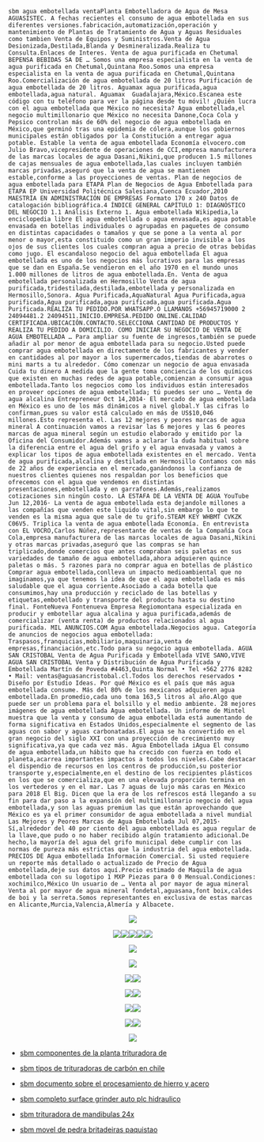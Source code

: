 
```
sbm agua embotellada ventaPlanta Embotelladora de Agua de Mesa AGUASISTEC. A fechas recientes el consumo de agua embotellada en sus diferentes versiones.fabricación,automatización,operación y mantenimiento de Plantas de Tratamiento de Agua y Aguas Residuales como tambien Venta de Equipos y Suministros.Venta de Agua Desionizada,Destilada,Blanda y Desmineralizada.Realiza tu Consulta.Enlaces de Interes. Venta de agua purificada en Chetumal BEPENSA BEBIDAS SA DE … Somos una empresa especialista en la venta de agua purificada en Chetumal,Quintana Roo.Somos una empresa especialista en la venta de agua purificada en Chetumal,Quintana Roo.Comercialización de agua embotellada de 20 litros Purificación de agua embotellada de 20 litros. Aguamax agua purificada,agua embotellada,agua natural. Aguamax  Guadalajara,México.Escanea este código con tu teléfono para ver la página desde tu móvil! ¿Quién lucra con el agua embotellada que México no necesita? Agua embotellada,el negocio multimillonario que México no necesita Danone,Coca Cola y Pepsico controlan más de 60% del negocio de agua embotellada en México,que germinó tras una epidemia de cólera,aunque los gobiernos municipales están obligados por la Constitución a entregar agua potable. Estable la venta de agua embotellada Economía elvocero.com Julio Bravo,vicepresidente de operaciones de CCI,empresa manufacturera de las marcas locales de agua Dasani,Nikini,que producen 1.5 millones de cajas mensuales de agua embotellada,las cuales incluyen también marcas privadas,aseguró que la venta de agua se mantienen estable,conforme a las proyecciones de ventas. Plan de negocios de agua embotellada para ETAPA Plan de Negocios de Agua Embotellada para ETAPA EP Universidad Politécnica Salesiana,Cuenca Ecuador,2010 MAESTRÍA EN ADMINISTRACIÓN DE EMPRESAS Formato 170 x 240 Datos de catalogación bibliográfica.4 ÍNDICE GENERAL CAPÍTULO 1: DIAGNÓSTICO DEL NEGOCIO 1.1 Análisis Externo 1. Agua embotellada Wikipedia,la enciclopedia libre El agua embotellada o agua envasada,es agua potable envasada en botellas individuales o agrupadas en paquetes de consumo en distintas capacidades o tamaños y que se pone a la venta al por menor o mayor,esta constituido como un gran imperio invisible a los ojos de sus clientes los cuales compran agua a precio de otras bebidas como jugo. El escandaloso negocio del agua embotellada El agua embotellada es uno de los negocios más lucrativos para las empresas que se dan en España.Se vendieron en el año 1970 en el mundo unos 1.000 millones de litros de agua embotellada.En. Venta de agua embotellada personalizada en Hermosillo Venta de agua purificada,tridestilada,destilada,embotellada y personalizada en Hermosillo,Sonora. Agua Purificada,AquaNatural Agua Purificada,agua purificada,Agua purificada,agua purificada,agua purificada.Agua Purificada.REALIZA TU PEDIDO.POR WHATSAPP.O LLAMANOS +56945719000 2 24094481.2 24094511.INICIO.EMPRESA.PEDIDO ONLINE.CALIDAD CERTIFICADA.UBICACIÓN.CONTACTO.SELECCIONA CANTIDAD DE PRODUCTOS Y REALIZA TU PEDIDO A DOMICILIO. COMO INICIAR SU NEGOCIO DE VENTA DE AGUA EMBOTELLADA … Para ampliar su fuente de ingresos,también se puede añadir al por menor de agua embotellada para su negocio.Usted puede comprar agua embotellada en directamente de los fabricantes y vender en cantidades al por mayor a los supermercados,tiendas de abarrotes o mini marts a tu alrededor. Cómo comenzar un negocio de agua envasada Cuida tu dinero A medida que la gente toma conciencia de los químicos que existen en muchas redes de agua potable,comienzan a consumir agua embotellada.Tanto los negocios como los individuos están interesados en proveer opciones de agua embotellada; tú puedes ser uno … Venta de agua alcalina Entrepreneur Oct 14,2014· El mercado de agua embotellada en México es uno de los más dinámicos a nivel global.Y las cifras lo confirman,pues su valor está calculado en más de US$10,046 millones.Esto representa el. Las 12 mejores y peores marcas de agua mineral A continuación vamos a revisar las 6 mejores y las 6 peores marcas de agua mineral según un estudio elaborado y emitido por la Oficina del Consumidor.Además vamos a aclarar la duda habitual sobre la diferencia entre el agua del grifo y el agua envasada y vamos a explicar los tipos de agua embotellada existentes en el mercado. Venta de agua purificada,alcalina y destilada en Hermosillo Contamos con más de 22 años de experiencia en el mercado,ganándonos la confianza de nuestros clientes quienes nos respaldan por los beneficios que ofrecemos con el agua que vendemos en distintas presentaciones,embotellada y en garrafones.Además,realizamos cotizaciones sin ningún costo. LA ESTAFA DE LA VENTA DE AGUA YouTube Jun 12,2016· La venta de agua embotellada esta dejandole millones a las compañías que venden este liquido vital,sin embargo lo que te venden es la misma agua que sale de tu grifo.STEAM KEY WHBMT CVKZK C06V5. Triplica la venta de agua embotellada Economía. En entrevista con EL VOCRO,Carlos Núñez,representante de ventas de la Compañía Coca Cola,empresa manufacturera de las marcas locales de agua Dasani,Nikini y otras marcas privadas,aseguró que las compras se han triplicado,donde comercios que antes compraban seis paletas en sus variedades de tamaño de agua embotellada,ahora adquieren quince paletas o más. 5 razones para no comprar agua en botellas de plástico Comprar agua embotellada,conlleva un impacto medioambiental que no imaginamos,ya que tenemos la idea de que el agua embotellada es más saludable que el agua corriente.Asociado a cada botella que consumimos,hay una producción y reciclado de las botellas y etiquetas,embotellado y transporte del producto hasta su destino final. FonteNueva Fontenueva Empresa Regiomontana especializada en producir y embotellar agua alcalina y agua purificada,además de comercializar (venta renta) de productos relacionados al agua purificada. MIL ANUNCIOS.COM Agua embotellada.Negocios agua. Categoría de anuncios de negocios agua embotellada: Traspasos,franquicias,mobiliario,maquinaria,venta de empresas,financiación,etc.Todo para su negocio agua embotellada. AGUA SAN CRISTOBAL Venta de Agua Purificada y Embotellada VIVE SANO,VIVE AGUA SAN CRISTOBAL Venta y Distribución de Agua Purificada y Embotellada Martín de Poveda #4463,Quinta Normal • Tel +562 2776 8282 • Mail: ventas@aguasancristobal.cl.Todos los derechos reservados • Diseño por Estudio Ideas. Por qué México es el país que más agua embotellada consume. Más del 80% de los mexicanos adquieren agua embotellada.En promedio,cada uno toma 163,5 litros al año.Algo que puede ser un problema para el bolsillo y el medio ambiente. 28 mejores imágenes de agua embotellada Agua embotellada. Un informe de Mintel muestra que la venta y consumo de agua embotellada está aumentando de forma significativa en Estados Unidos,especialmente el segmento de las aguas con sabor y aguas carbonatadas.El agua se ha convertido en el gran negocio del siglo XXI con una proyección de crecimiento muy significativa,ya que cada vez más. Agua Embotellada iAgua El consumo de agua embotellada,un hábito que ha crecido con fuerza en todo el planeta,acarrea importantes impactos a todos los niveles.Cabe destacar el dispendio de recursos en los centros de producción,su posterior transporte y,especialmente,en el destino de los recipientes plásticos en los que se comercializa,que en una elevada proporción termina en los vertederos y en el mar. Las 7 aguas de lujo más caras en México para 2018 El Big. Dicen que la era de los refrescos está llegando a su fin para dar paso a la expansión del multimillonario negocio del agua embotellada,y son las aguas premium las que están aprovechando que México es ya el primer consumidor de agua embotellada a nivel mundial Las Mejores y Peores Marcas de Agua Embotellada Jul 07,2015· Sí,alrededor del 40 por ciento del agua embotellada es agua regular de la llave,que pudo o no haber recibido algún tratamiento adicional.De hecho,la mayoría del agua del grifo municipal debe cumplir con las normas de pureza más estrictas que la industria del agua embotellada. PRECIOS DE Agua embotellada Información Comercial. Si usted requiere un reporte más detallado o actualizado de Precio de Agua embotellada,deje sus datos aquí.Precio estimado de Maquila de agua embotellada con su logotipo 1 MXP Piezas para 0 0 Mensual.Condiciones: xochimilco,México Un usuario de … Venta al por mayor de agua mineral Venta al por mayor de agua mineral fondetal,aguasana,font boix,caldes de boi y la serreta.Somos representantes en exclusiva de estas marcas en Alicante,Murcia,Valencia,Almería y Albacete. 
```

<div align="center">

<a href="https://es-crusher.shibang-china.com/github&k=sbm+agua+embotellada+venta"><img src="https://static.shibang-china.com/es/crusher/logo.jpg"></a>

<a href="https://es-crusher.shibang-china.com/github&k=sbm+agua+embotellada+venta"><img src="https://static.shibang-china.com/es/crusher/index.jpg"></a><a href="https://es-crusher.shibang-china.com/material.htmlgithub&k=sbm+agua+embotellada+venta"><img src="https://static.shibang-china.com/es/crusher/material.jpg"></a><a href="https://es-crusher.shibang-china.com/application.htmlgithub&k=sbm+agua+embotellada+venta"><img src="https://static.shibang-china.com/es/crusher/application.jpg"></a><a href="https://es-crusher.shibang-china.com/aboutus.htmlgithub&k=sbm+agua+embotellada+venta"><img src="https://static.shibang-china.com/es/crusher/aboutus.jpg"></a><a href="https://es-crusher.shibang-china.com/contact.htmlgithub&k=sbm+agua+embotellada+venta"><img src="https://static.shibang-china.com/es/crusher/contact.jpg"></a>

<a href="https://es-crusher.shibang-china.com/github&k=sbm+agua+embotellada+venta"><img src="https://static.shibang-china.com/es/crusher/banner.jpg"></a>

<a href="https://swt.shibang-china.com/github&k=sbm+agua+embotellada+venta"><img src="https://static.shibang-china.com/es/crusher/text.jpg"></a>

<a href="https://swt.shibang-china.com/github&k=sbm+agua+embotellada+venta"><img src="https://static.shibang-china.com/es/crusher/chat.jpg"></a><a href="https://es-crusher.shibang-china.com/contact.htmlgithub&k=sbm+agua+embotellada+venta"><img src="https://static.shibang-china.com/es/crusher/message.jpg"></a>

<a href="https://es-crusher.shibang-china.com/products/pe.htmlgithub&k=sbm+agua+embotellada+venta"><img src="https://static.shibang-china.com/es/crusher/pe.jpg"></a><a href="https://es-crusher.shibang-china.com/products/pf.htmlgithub&k=sbm+agua+embotellada+venta"><img src="https://static.shibang-china.com/es/crusher/pf.jpg"></a>

<a href="https://es-crusher.shibang-china.com/products/hpt.htmlgithub&k=sbm+agua+embotellada+venta"><img src="https://static.shibang-china.com/es/crusher/hpt.jpg"></a><a href="https://es-crusher.shibang-china.com/products/vsi.htmlgithub&k=sbm+agua+embotellada+venta"><img src="https://static.shibang-china.com/es/crusher/vsi.jpg"></a>

<a href="https://es-crusher.shibang-china.com/products/klv.htmlgithub&k=sbm+agua+embotellada+venta"><img src="https://static.shibang-china.com/es/crusher/klv.jpg"></a><a href="https://es-crusher.shibang-china.com/products/portable.htmlgithub&k=sbm+agua+embotellada+venta"><img src="https://static.shibang-china.com/es/crusher/portable.jpg"></a>

<a href="https://swt.shibang-china.com/github&k=sbm+agua+embotellada+venta"><img src="https://static.shibang-china.com/es/crusher/case.jpg"></a>

</div>


* [sbm componentes de la planta trituradora de](sbm%20componentes%20de%20la%20planta%20trituradora%20de.md)

* [sbm tipos de trituradoras de carbón en chile](sbm%20tipos%20de%20trituradoras%20de%20carb%C3%B3n%20en%20chile.md)

* [sbm documento sobre el procesamiento de hierro y acero](sbm%20documento%20sobre%20el%20procesamiento%20de%20hierro%20y%20acero.md)

* [sbm completo surface grinder auto plc hidraulico](sbm%20completo%20surface%20grinder%20auto%20plc%20hidraulico.md)

* [sbm trituradora de mandibulas 24x](sbm%20trituradora%20de%20mandibulas%2024x.md)

* [sbm movel de pedra britadeiras paquistao](sbm%20movel%20de%20pedra%20britadeiras%20paquistao.md)